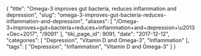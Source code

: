 {
    "title": "Omega-3 improves gut bacteria, reduces inflammation and depression",
    "slug": "omega-3-improves-gut-bacteria-reduces-inflammation-and-depression",
    "aliases": [
        "/Omega-3+improves+gut+bacteria+reduces+inflammation+and+depression+\u2013+Dec+2017",
        "/9091"
    ],
    "tiki_page_id": 9091,
    "date": "2017-12-12",
    "categories": [
        "Depression",
        "Vitamin D and Omega-3",
        "Inflammation"
    ],
    "tags": [
        "Depression",
        "Inflammation",
        "Vitamin D and Omega-3"
    ]
}